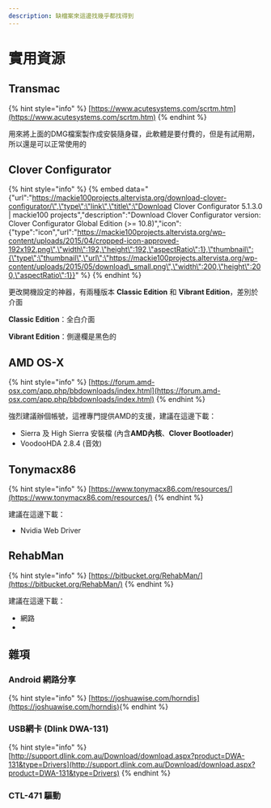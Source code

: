 ```yaml
---
description: 缺檔案來這邊找幾乎都找得到
---
```


# 實用資源

## Transmac

{% hint style="info" %}
[https://www.acutesystems.com/scrtm.htm](https://www.acutesystems.com/scrtm.htm)
{% endhint %}

用來將上面的DMG檔案製作成安裝隨身碟，此軟體是要付費的，但是有試用期，所以還是可以正常使用的

## Clover Configurator

{% hint style="info" %}
{% embed data="{\"url\":\"https://mackie100projects.altervista.org/download-clover-configurator/\",\"type\":\"link\",\"title\":\"Download Clover Configurator 5.1.3.0 \| mackie100 projects\",\"description\":\"Download Clover Configurator version: Clover Configurator Global Edition \(>= 10.8\)\",\"icon\":{\"type\":\"icon\",\"url\":\"https://mackie100projects.altervista.org/wp-content/uploads/2015/04/cropped-icon-approved-192x192.png\",\"width\":192,\"height\":192,\"aspectRatio\":1},\"thumbnail\":{\"type\":\"thumbnail\",\"url\":\"https://mackie100projects.altervista.org/wp-content/uploads/2015/05/download\_small.png\",\"width\":200,\"height\":200,\"aspectRatio\":1}}" %}
{% endhint %}

更改開機設定的神器，有兩種版本 **Classic Edition** 和 **Vibrant Edition**，差別於介面

**Classic Edition**：全白介面

**Vibrant Edition**：側邊欄是黑色的

## AMD OS-X

{% hint style="info" %}
[https://forum.amd-osx.com/app.php/bbdownloads/index.html](https://forum.amd-osx.com/app.php/bbdownloads/index.html)
{% endhint %}

強烈建議辦個帳號，這裡專門提供AMD的支援，建議在這邊下載：

* Sierra 及 High Sierra 安裝檔 \(內含**AMD內核**、**Clover Bootloader**\)
* VoodooHDA 2.8.4 \(音效\)

## Tonymacx86

{% hint style="info" %}
[https://www.tonymacx86.com/resources/](https://www.tonymacx86.com/resources/)
{% endhint %}

建議在這邊下載：

* Nvidia Web Driver

## RehabMan

{% hint style="info" %}
[https://bitbucket.org/RehabMan/](https://bitbucket.org/RehabMan/)
{% endhint %}

建議在這邊下載：

* 網路
* 
## 雜項

### Android 網路分享

{% hint style="info" %}
[https://joshuawise.com/horndis](https://joshuawise.com/horndis)​
{% endhint %}

### USB網卡 \(Dlink DWA-131\)

{% hint style="info" %}
[http://support.dlink.com.au/Download/download.aspx?product=DWA-131&type=Drivers](http://support.dlink.com.au/Download/download.aspx?product=DWA-131&type=Drivers)
{% endhint %}

### CTL-471 驅動



